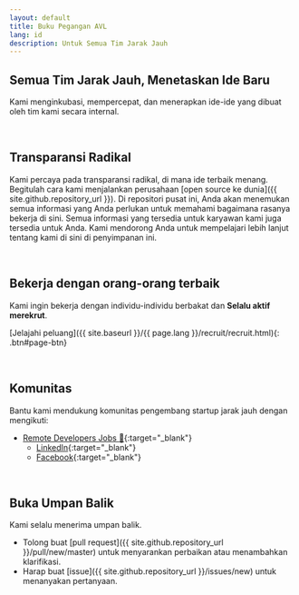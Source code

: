 ```yaml
---
layout: default
title: Buku Pegangan AVL
lang: id
description: Untuk Semua Tim Jarak Jauh
---
```



## Semua Tim Jarak Jauh, Menetaskan Ide Baru

Kami menginkubasi, mempercepat, dan menerapkan ide-ide yang dibuat oleh tim kami secara internal.

<br>

## Transparansi Radikal

Kami percaya pada transparansi radikal, di mana ide terbaik menang. Begitulah cara kami menjalankan perusahaan [open source ke dunia]({{ site.github.repository_url }}). Di repositori pusat ini, Anda akan menemukan semua informasi yang Anda perlukan untuk memahami bagaimana rasanya bekerja di sini. Semua informasi yang tersedia untuk karyawan kami juga tersedia untuk Anda. Kami mendorong Anda untuk mempelajari lebih lanjut tentang kami di sini di penyimpanan ini.

<br>

## Bekerja dengan orang-orang terbaik

Kami ingin bekerja dengan individu-individu berbakat dan **Selalu aktif merekrut**.

[Jelajahi peluang]({{ site.baseurl }}/{{ page.lang }}/recruit/recruit.html){: .btn#page-btn}

<br>

## Komunitas

Bantu kami mendukung komunitas pengembang startup jarak jauh dengan mengikuti:

- [Remote Developers Jobs :palm_tree:](https://www.linkedin.com/groups/10525064/){:target="\_blank"}
  - [LinkedIn](https://www.linkedin.com/groups/10525064/){:target="\_blank"}
  - [Facebook](https://www.facebook.com/groups/489046765360247/){:target="\_blank"}

<br>

## Buka Umpan Balik

Kami selalu menerima umpan balik.

- Tolong buat [pull request]({{ site.github.repository_url }}/pull/new/master) untuk menyarankan perbaikan atau menambahkan klarifikasi.
- Harap buat [issue]({{ site.github.repository_url }}/issues/new) untuk menanyakan pertanyaan.

<br>